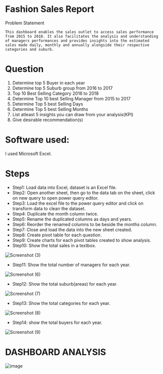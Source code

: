 # Fashion Sales Report 

Problem Statement

    This dashboard enables the sales outlet to access sales performance from 2015 to 2018. It also facilitates the analysis and understanding of managers performances and provides insights into the estimated sales made daily, monthly and annually alongside their respective categories and suburb.

# Question
1.  Determine top 5 Buyer in each year						
2.  Determine top 5 Suburb group from 2016 to 2017						
3.  Top 10 Best Selling Category 2016 to 2018						
4.  Determine Top 10 best Selling Manager from 2015 to 2017						
5. Determine Top 5 best Selling Days						
6. Determine Top 5 best Selling Months						
7.  List atleast 5 insights you can draw from your analysis(KPI)						
8.  Give desirable recommendation(s)						
# Software used:
I used Microsoft Excel.

# Steps
*  Step1: Load data into Excel, dataset is an Excel file.
* Step2: Open another sheet, then go to the data tab on the sheet, click on new query to open power query editor.
* Step3: Load the excel file to the power query editor and click on transform data to clean the dataset.
* Step4: Duplicate the month column twice.
* Step5: Rename the duplicated columns as days and years.
* Step6: Reorder the renamed columns to be beside the months column.
* Step7: Close and load the data into the new sheet created.
* Step8: Create pivot table for each question.
* Step9: Create charts for each pivot tables created to show analysis.
* Step10: Show the total sales in a textbox.


![Screenshot (3)](https://github.com/user-attachments/assets/dbb7e995-1bab-4a3c-8f80-791f5e41cb77)

* Step11: Show the total number of managers for each year.


![Screenshot (6)](https://github.com/user-attachments/assets/3de066d1-5161-4971-b0ff-cfb24ded56bf)

* Step12: Show the total suburb(areas) for each year.


![Screenshot (7)](https://github.com/user-attachments/assets/aab9e8ad-66c3-4db9-b099-0a2a12e0b8d9)

* Step13: Show the total categories for each year.


![Screenshot (8)](https://github.com/user-attachments/assets/574d8782-cce6-4f2e-9e00-8bbe7d25414e)

* Step14: show the total buyers for each year.


![Screenshot (9)](https://github.com/user-attachments/assets/dacb1ae7-f787-427d-abba-8367cb222846)

# DASHBOARD ANALYSIS
![image](https://github.com/user-attachments/assets/43a60bfe-5813-4d63-a18f-14d0bebd2c97)









